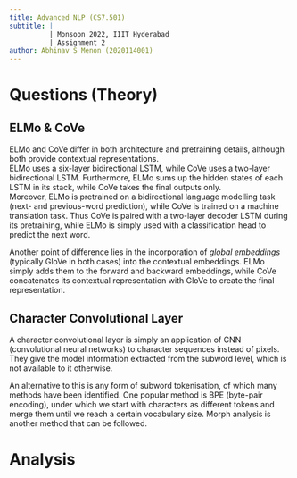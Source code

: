 ```yaml
---
title: Advanced NLP (CS7.501)
subtitle: |
          | Monsoon 2022, IIIT Hyderabad
          | Assignment 2
author: Abhinav S Menon (2020114001)
---
```


# Questions (Theory)
## ELMo & CoVe
ELMo and CoVe differ in both architecture and pretraining details, although both provide contextual representations.  
ELMo uses a six-layer bidirectional LSTM, while CoVe uses a two-layer bidirectional LSTM. Furthermore, ELMo sums up the hidden states of each LSTM in its stack, while CoVe takes the final outputs only.  
Moreover, ELMo is pretrained on a bidirectional language modelling task (next- and previous-word prediction), while CoVe is trained on a machine translation task. Thus CoVe is paired with a two-layer decoder LSTM during its pretraining, while ELMo is simply used with a classification head to predict the next word.

Another point of difference lies in the incorporation of *global embeddings* (typically GloVe in both cases) into the contextual embeddings. ELMo simply adds them to the forward and backward embeddings, while CoVe concatenates its contextual representation with GloVe to create the final representation.

## Character Convolutional Layer
A character convolutional layer is simply an application of CNN (convolutional neural networks) to character sequences instead of pixels. They give the model information extracted from the subword level, which is not available to it otherwise.

An alternative to this is any form of subword tokenisation, of which many methods have been identified. One popular method is BPE (byte-pair encoding), under which we start with characters as different tokens and merge them until we reach a certain vocabulary size. Morph analysis is another method that can be followed.

# Analysis